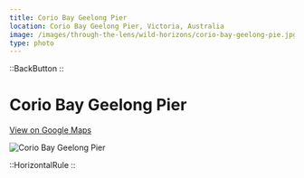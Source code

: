 ```yaml
---
title: Corio Bay Geelong Pier
location: Corio Bay Geelong Pier, Victoria, Australia
image: /images/through-the-lens/wild-horizons/corio-bay-geelong-pie.jpg
type: photo
---
```


::BackButton
::

# Corio Bay Geelong Pier

<a href="https://www.google.com/maps/search/?api=1&query=Corio+Bay+Geelong+Pier,+Victoria,+Australia" target="_blank" rel="noopener noreferrer">View on Google Maps</a>

![Corio Bay Geelong Pier](/images/through-the-lens/wild-horizons/corio-bay-geelong-pie.jpg)

<div class="mb-8"></div>

::HorizontalRule
::
